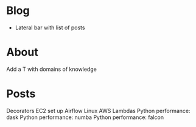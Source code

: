 # Blog
* Lateral bar with list of posts


# About
Add a T with domains of knowledge


# Posts
Decorators
EC2 set up
Airflow
Linux
AWS Lambdas
Python performance: dask
Python performance: numba
Python performance: falcon
